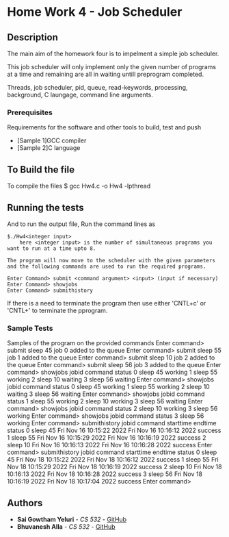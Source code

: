 # Home Work 4 - Job Scheduler

## Description

The main aim of the homework four is to impelment a simple job scheduler.

This job scheduler will only implement only the given number of programs at a time and remaining are all in waiting untill preprogram completed.

Threads, job scheduler, pid, queue, read-keywords, processing, background, C laungage, command line arguments. 

### Prerequisites

Requirements for the software and other tools to build, test and push
- [Sample 1]GCC compiler
- [Sample 2]C language

## To Build the file

To compile the files 
    $ gcc Hw4.c -o Hw4 -lpthread

## Running the tests


And to run the output file, Run the command lines as

    $./Hw4<integer input>
        here <integer input> is the number of simultaneous programs you want to run at a time upto 8.

    The program will now move to the scheduler with the given parameters and the following commands are used to run the required programs.

    Enter Command> submit <command argument> <input> (input if necessary)
    Enter Command> showjobs
    Enter Command> submithistory

If there is a need to terminate the program then use either 'CNTL+c' or 'CNTL+\' to terminate the pprogram.

### Sample Tests

Samples of the program on the provided commands
Enter command> submit sleep 45
job 0 added to the queue
Enter command> submit sleep 55
job 1 added to the queue
Enter command> submit sleep 10
job 2 added to the queue
Enter command> submit sleep 56
job 3 added to the queue
Enter command> showjobs
jobid   command         status
0       sleep 45      working
1       sleep 55      working
2       sleep 10      waiting
3       sleep 56      waiting
Enter command> showjobs
jobid   command         status
0       sleep 45      working
1       sleep 55      working
2       sleep 10      waiting
3       sleep 56      waiting
Enter command> showjobs
jobid   command         status
1       sleep 55      working
2       sleep 10      working
3       sleep 56      waiting
Enter command> showjobs
jobid   command         status
2       sleep 10      working
3       sleep 56      working
Enter command> showjobs
jobid   command         status
3       sleep 56      working
Enter command> submithistory
jobid   command         starttime                       endtime                         status
0       sleep 45      Fri Nov 16 10:15:22 2022        Fri Nov 16 10:16:12 2022        success
1       sleep 55      Fri Nov 16 10:15:29 2022        Fri Nov 16 10:16:19 2022        success
2       sleep 10      Fri Nov 16 10:16:13 2022        Fri Nov 16 10:16:28 2022        success
Enter command> submithistory
jobid   command         starttime                       endtime                         status
0       sleep 45      Fri Nov 18 10:15:22 2022        Fri Nov 18 10:16:12 2022        success
1       sleep 55      Fri Nov 18 10:15:29 2022        Fri Nov 18 10:16:19 2022        success
2       sleep 10      Fri Nov 18 10:16:13 2022        Fri Nov 18 10:16:28 2022        success
3       sleep 56      Fri Nov 18 10:16:19 2022        Fri Nov 18 10:17:04 2022        success
Enter command>


## Authors

  - **Sai Gowtham Yeluri** - *CS 532* -
  [GitHub](https://github.com/syeluri99)
  - **Bhuvanesh Alla** - *CS 532* - 
  [GitHub](https://github.com/BhuvaneshAlla)
